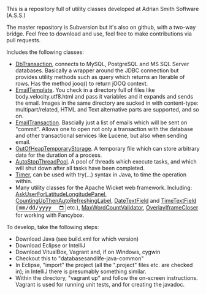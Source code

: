 This is a repository full of utility classes developed at Adrian Smith Software (A.S.S.)

The master repository is Subversion but it's also on github, with a two-way bridge. Feel free to download and use, feel free to make contributions via pull requests.

Includes the following classes:

* [DbTransaction](https://www.databasesandlife.com/blog-attachments/databasesandlife-util-javadoc/com/databasesandlife/util/jdbc/DbTransaction.html), connects to MySQL, PostgreSQL and MS SQL Server databases. Basically a wrapper around the JDBC connection but provides utility methods such as query which returns an Iterable of rows. Has the method jooq() to return jOOQ context.
* [EmailTemplate](https://www.databasesandlife.com/blog-attachments/databasesandlife-util-javadoc/com/databasesandlife/util/EmailTemplate.html). You check in a directory full of files like body.velocity.utf8.html and pass it variables and it expands and sends the email. Images in the same directory are sucked in with content-type: multipart/related, HTML and Text alternative parts are supported, and so on.
* [EmailTransaction](https://www.databasesandlife.com/blog-attachments/databasesandlife-util-javadoc/com/databasesandlife/util/EmailTransaction.html). Bascially just a list of emails which will be sent on "commit". Allows one to open not only a transaction with the database and other transactional services like Lucene, but also when sending email.
* [OutOfHeapTemporaryStorage](https://www.databasesandlife.com/blog-attachments/databasesandlife-util-javadoc/com/databasesandlife/util/OutOfHeapTemporaryStorage.html). A temporary file which can store arbitrary data for the duration of a process.
* [AutoStopThreadPool](https://www.databasesandlife.com/blog-attachments/databasesandlife-util-javadoc/com/databasesandlife/util/AutoStopThreadPool.html). A pool of threads which execute tasks, and which will shut down after all tasks have been completed.
* [Timer](https://www.databasesandlife.com/blog-attachments/databasesandlife-util-javadoc/com/databasesandlife/util/Timer.html), can be used with try(...) syntax in Java, to time the operation within.
* Many utility classes for the Apache Wicket web framework. Including: [AskUserForLatitudeLongitudePanel](https://www.databasesandlife.com/blog-attachments/databasesandlife-util-javadoc/com/databasesandlife/util/wicket/AskUserForLatitudeLongitudePanel.html), [CountingUpThenAutoRefreshingLabel](https://www.databasesandlife.com/blog-attachments/databasesandlife-util-javadoc/com/databasesandlife/util/wicket/CountingUpThenAutoRefreshingLabel.html), [DateTextField](https://www.databasesandlife.com/blog-attachments/databasesandlife-util-javadoc/com/databasesandlife/util/wicket/DateTextField.html) and [TimeTextField](https://www.databasesandlife.com/blog-attachments/databasesandlife-util-javadoc/com/databasesandlife/util/wicket/TimeTextField.html) (<input type=date> etc.), [MaxWordCountValidator](https://www.databasesandlife.com/blog-attachments/databasesandlife-util-javadoc/com/databasesandlife/util/wicket/MaxWordCountValidator.html), [OverlayIframeCloser](https://www.databasesandlife.com/blog-attachments/databasesandlife-util-javadoc/com/databasesandlife/util/wicket/OverlayIframeCloser.html) for working with Fancybox.

To develop, take the following steps:

- Download Java (see build.xml for which version)
- Download Eclipse or IntelliJ
- Download VitualBox, Vagrant and, if on Windows, cygwin
- Checkout this to "databasesandlife-java-common"
- In Eclipse, "import" the project (all the ".project" files etc. are checked in); in IntelliJ there is presumably something similar.
- Within the directory, "vagrant up" and follow the on-screen instructions. Vagrant is used for running unit tests, and for creating the javadoc.

